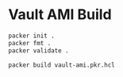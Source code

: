 # Vault AMI Build

```bash
packer init .
packer fmt .
packer validate .

packer build vault-ami.pkr.hcl
```